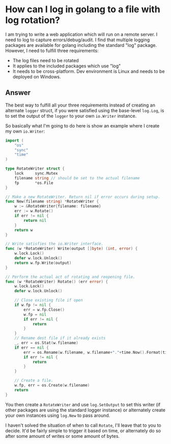 # How can I log in golang to a file with log rotation?

I am trying to write a web application which will run on a remote server. I need to log to capture errors/debug/audit. I find that multiple logging packages are available for golang including the standard "log" package. However, I need to fulfill three requirements:

- The log files need to be rotated
- It applies to the included packages which use "log"
- It needs to be cross-platform. Dev environment is Linux and needs to be deployed on Windows.

## Answer

The best way to fulfill all your three requirements instead of creating an alternate `logger` struct, if you were satisfied using the base-level `log.Log`, is to set the output of the `logger` to your own `io.Writer` instance.

So basically what I'm going to do here is show an example where I create my own `io.Writer`:

```go
import (
    "os"
    "sync"
    "time"
)

type RotateWriter struct {
    lock     sync.Mutex
    filename string // should be set to the actual filename
    fp       *os.File
}

// Make a new RotateWriter. Return nil if error occurs during setup.
func New(filename string) *RotateWriter {
    w := &RotateWriter{filename: filename}
    err := w.Rotate()
    if err != nil {
        return nil
    }
    return w
}

// Write satisfies the io.Writer interface.
func (w *RotateWriter) Write(output []byte) (int, error) {
    w.lock.Lock()
    defer w.lock.Unlock()
    return w.fp.Write(output)
}

// Perform the actual act of rotating and reopening file.
func (w *RotateWriter) Rotate() (err error) {
    w.lock.Lock()
    defer w.lock.Unlock()

    // Close existing file if open
    if w.fp != nil {
        err = w.fp.Close()
        w.fp = nil
        if err != nil {
            return
        }
    }
    // Rename dest file if it already exists
    _, err = os.Stat(w.filename)
    if err == nil {
        err = os.Rename(w.filename, w.filename+"."+time.Now().Format(time.RFC3339))
        if err != nil {
            return
        }
    }

    // Create a file.
    w.fp, err = os.Create(w.filename)
    return
}
```

You then create a `RotateWriter` and use `log.SetOutput` to set this writer (if other packages are using the standard logger instance) or alternately create your own instances using `log.New` to pass around.

I haven't solved the situation of when to call `Rotate`, I'll leave that to you to decide. It'd be fairly simple to trigger it based on time, or alternately do so after some amount of writes or some amount of bytes.
